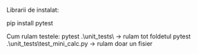 
Librarii de instalat:

pip install pytest


Cum rulam testele: 
pytest .\unit_tests\  -> rulam tot foldetul
pytest .\unit_tests\test_mini_calc.py -> rulam doar un fisier
